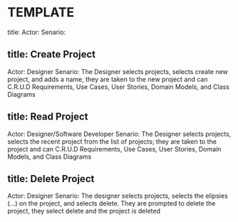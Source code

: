 # TEMPLATE
title: 
Actor: 
Senario: 

## title: Create Project
Actor: Designer
Senario: The Designer selects projects, selects create new project, and adds a name, they are taken to the new project and can C.R.U.D Requirements, Use Cases, User Stories, Domain Models, and Class Diagrams

## title: Read Project
Actor: Designer/Software Developer
Senario: The Designer selects projects, selects the recent project from the list of projects; they are taken to the project and can C.R.U.D Requirements, Use Cases, User Stories, Domain Models, and Class Diagrams

## title: Delete Project
Actor: Designer
Senario: The designer selects projects, selects the elipsies (...) on the project, and selects delete. They are prompted to delete the project, they select delete and the project is deleted

